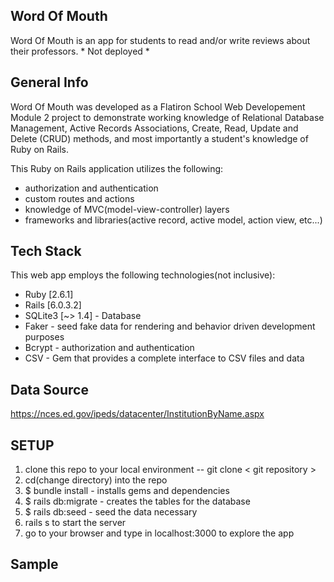 ## Word Of Mouth

Word Of Mouth is an app for students to read and/or write reviews about their professors. * Not deployed *


## General Info

Word Of Mouth was developed as a Flatiron School Web Developement Module 2 project to demonstrate working knowledge of Relational Database Management, Active Records Associations, Create, Read, Update and Delete (CRUD) methods, and most importantly a student's knowledge of Ruby on Rails. 

This Ruby on Rails application utilizes the following:
* authorization and authentication
* custom routes and actions 
* knowledge of MVC(model-view-controller) layers
* frameworks and libraries(active record, active model, action view, etc...)


## Tech Stack

This web app employs the following technologies(not inclusive):

* Ruby [2.6.1]
* Rails [6.0.3.2]
* SQLite3 [~> 1.4] - Database
* Faker - seed fake data for rendering and behavior driven development purposes
* Bcrypt - authorization and authentication
* CSV - Gem that provides a complete interface to CSV files and data


## Data Source

https://nces.ed.gov/ipeds/datacenter/InstitutionByName.aspx


## SETUP

1. clone this repo to your local environment -- git clone < git repository >
2. cd(change directory) into the repo
3. $ bundle install - installs gems and dependencies
4. $ rails db:migrate - creates the tables for the database
5. $ rails db:seed - seed the data necessary
6. rails s to start the server
7. go to your browser and type in localhost:3000 to explore the app

## Sample



